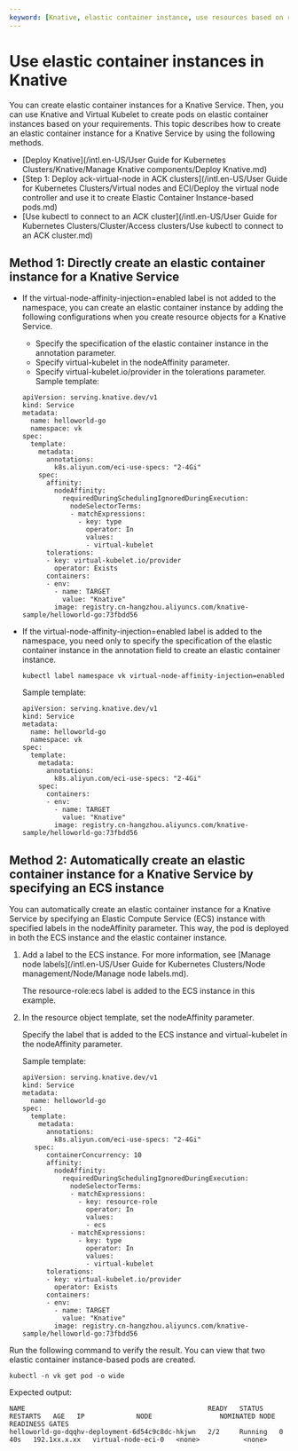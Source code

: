 ```yaml
---
keyword: [Knative, elastic container instance, use resources based on requirements]
---
```


# Use elastic container instances in Knative

You can create elastic container instances for a Knative Service. Then, you can use Knative and Virtual Kubelet to create pods on elastic container instances based on your requirements. This topic describes how to create an elastic container instance for a Knative Service by using the following methods.

-   [Deploy Knative](/intl.en-US/User Guide for Kubernetes Clusters/Knative/Manage Knative components/Deploy Knative.md)
-   [Step 1: Deploy ack-virtual-node in ACK clusters](/intl.en-US/User Guide for Kubernetes Clusters/Virtual nodes and ECI/Deploy the virtual node controller and use it to create Elastic Container Instance-based pods.md)
-   [Use kubectl to connect to an ACK cluster](/intl.en-US/User Guide for Kubernetes Clusters/Cluster/Access clusters/Use kubectl to connect to an ACK cluster.md)

## Method 1: Directly create an elastic container instance for a Knative Service

-   If the virtual-node-affinity-injection=enabled label is not added to the namespace, you can create an elastic container instance by adding the following configurations when you create resource objects for a Knative Service.

    -   Specify the specification of the elastic container instance in the annotation parameter.
    -   Specify virtual-kubelet in the nodeAffinity parameter.
    -   Specify virtual-kubelet.io/provider in the tolerations parameter.
    Sample template:

    ```
    apiVersion: serving.knative.dev/v1
    kind: Service
    metadata:
      name: helloworld-go
      namespace: vk
    spec:
      template:
        metadata:
          annotations:
            k8s.aliyun.com/eci-use-specs: "2-4Gi"
        spec:
          affinity:
            nodeAffinity:
              requiredDuringSchedulingIgnoredDuringExecution:
                nodeSelectorTerms:
                - matchExpressions:
                  - key: type
                    operator: In
                    values: 
                    - virtual-kubelet   
          tolerations:
          - key: virtual-kubelet.io/provider
            operator: Exists                
          containers:
          - env:
            - name: TARGET
              value: "Knative"
            image: registry.cn-hangzhou.aliyuncs.com/knative-sample/helloworld-go:73fbdd56
    ```

-   If the virtual-node-affinity-injection=enabled label is added to the namespace, you need only to specify the specification of the elastic container instance in the annotation field to create an elastic container instance.

    ```
    kubectl label namespace vk virtual-node-affinity-injection=enabled
    ```

    Sample template:

    ```
    apiVersion: serving.knative.dev/v1
    kind: Service
    metadata:
      name: helloworld-go
      namespace: vk
    spec:
      template:
        metadata:
          annotations:
            k8s.aliyun.com/eci-use-specs: "2-4Gi"
        spec:         
          containers:
          - env:
            - name: TARGET
              value: "Knative"
            image: registry.cn-hangzhou.aliyuncs.com/knative-sample/helloworld-go:73fbdd56
    ```


## Method 2: Automatically create an elastic container instance for a Knative Service by specifying an ECS instance

You can automatically create an elastic container instance for a Knative Service by specifying an Elastic Compute Service \(ECS\) instance with specified labels in the nodeAffinity parameter. This way, the pod is deployed in both the ECS instance and the elastic container instance.

1.  Add a label to the ECS instance. For more information, see [Manage node labels](/intl.en-US/User Guide for Kubernetes Clusters/Node management/Node/Manage node labels.md).

    The resource-role:ecs label is added to the ECS instance in this example.

2.  In the resource object template, set the nodeAffinity parameter.

    Specify the label that is added to the ECS instance and virtual-kubelet in the nodeAffinity parameter.

    Sample template:

    ```
    apiVersion: serving.knative.dev/v1
    kind: Service
    metadata:
      name: helloworld-go
    spec:
      template:
        metadata:
          annotations:
            k8s.aliyun.com/eci-use-specs: "2-4Gi"
       spec:
          containerConcurrency: 10
          affinity:
            nodeAffinity:
              requiredDuringSchedulingIgnoredDuringExecution:
                nodeSelectorTerms:
                - matchExpressions:
                  - key: resource-role
                    operator: In
                    values:
                    - ecs
                - matchExpressions:
                  - key: type
                    operator: In
                    values: 
                    - virtual-kubelet
          tolerations:
          - key: virtual-kubelet.io/provider
            operator: Exists                 
          containers:
          - env:
            - name: TARGET
              value: "Knative"
            image: registry.cn-hangzhou.aliyuncs.com/knative-sample/helloworld-go:73fbdd56
    ```


Run the following command to verify the result. You can view that two elastic container instance-based pods are created.

```
kubectl -n vk get pod -o wide
```

Expected output:

```
NAME                                              READY   STATUS    RESTARTS   AGE   IP             NODE                 NOMINATED NODE   READINESS GATES
helloworld-go-dqqhv-deployment-6d54c9c8dc-hkjwn   2/2     Running   0          40s   192.1xx.x.xx   virtual-node-eci-0   <none>           <none>
```

